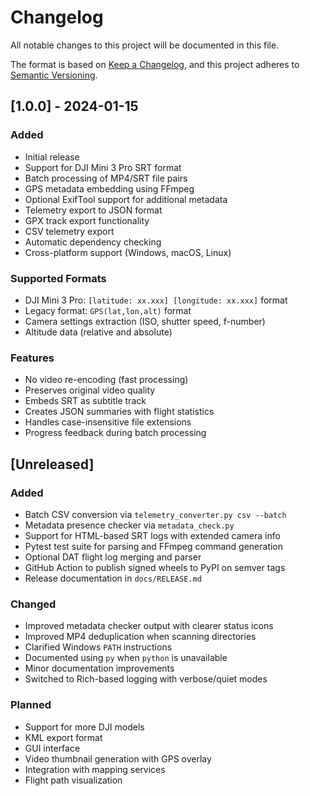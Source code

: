 # Changelog

All notable changes to this project will be documented in this file.

The format is based on [Keep a Changelog](https://keepachangelog.com/en/1.0.0/),
and this project adheres to [Semantic Versioning](https://semver.org/spec/v2.0.0.html).

## [1.0.0] - 2024-01-15

### Added
- Initial release
- Support for DJI Mini 3 Pro SRT format
- Batch processing of MP4/SRT file pairs
- GPS metadata embedding using FFmpeg
- Optional ExifTool support for additional metadata
- Telemetry export to JSON format
- GPX track export functionality
- CSV telemetry export
- Automatic dependency checking
- Cross-platform support (Windows, macOS, Linux)

### Supported Formats
- DJI Mini 3 Pro: `[latitude: xx.xxx] [longitude: xx.xxx]` format
- Legacy format: `GPS(lat,lon,alt)` format
- Camera settings extraction (ISO, shutter speed, f-number)
- Altitude data (relative and absolute)

### Features
- No video re-encoding (fast processing)
- Preserves original video quality
- Embeds SRT as subtitle track
- Creates JSON summaries with flight statistics
- Handles case-insensitive file extensions
- Progress feedback during batch processing

## [Unreleased]

### Added
- Batch CSV conversion via `telemetry_converter.py csv --batch`
- Metadata presence checker via `metadata_check.py`
- Support for HTML-based SRT logs with extended camera info
- Pytest test suite for parsing and FFmpeg command generation
- Optional DAT flight log merging and parser
- GitHub Action to publish signed wheels to PyPI on semver tags
- Release documentation in `docs/RELEASE.md`

### Changed
- Improved metadata checker output with clearer status icons
- Improved MP4 deduplication when scanning directories
- Clarified Windows `PATH` instructions
- Documented using `py` when `python` is unavailable
- Minor documentation improvements
- Switched to Rich-based logging with verbose/quiet modes


### Planned
- Support for more DJI models
- KML export format
- GUI interface
- Video thumbnail generation with GPS overlay
- Integration with mapping services
- Flight path visualization
